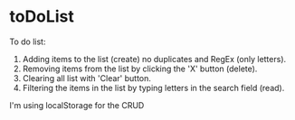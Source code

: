 # toDoList

To do list:

1. Adding items to the list (create) no duplicates and RegEx (only letters).
2. Removing items from the list by clicking the 'X' button (delete).
3. Clearing all list with 'Clear' button.
4. Filtering the items in the list by typing letters in the search field (read).

   
I'm using localStorage for the CRUD 